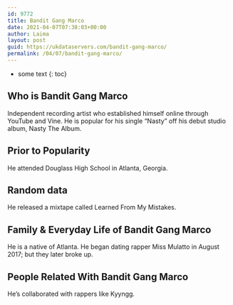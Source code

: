 ```yaml
---
id: 9772
title: Bandit Gang Marco
date: 2021-04-07T07:38:03+00:00
author: Laima
layout: post
guid: https://ukdataservers.com/bandit-gang-marco/
permalink: /04/07/bandit-gang-marco/
---
```


* some text
{: toc}


## Who is Bandit Gang Marco
                  
                  
                  
Independent recording artist who established himself online through YouTube and Vine. He is popular for his single &#8220;Nasty&#8221; off his debut studio album, Nasty The Album.
                  
              
            
              
            
                
                
                
## Prior to Popularity
                  
                  
                  
He attended Douglass High School in Atlanta, Georgia.
                  
              
            
              
            
                
                
                
## Random data
                  
                  
                  
He released a mixtape called Learned From My Mistakes.
                  
              
            
              
            
                
                
                
## Family & Everyday Life of Bandit Gang Marco
                  
                  
                  
He is a native of Atlanta. He began dating rapper Miss Mulatto in August 2017; but they later broke up.
                  
              
            
              
            
                
                
                
## People Related With Bandit Gang Marco
                  
                  
                  
He&#8217;s collaborated with rappers like Kyyngg.
                  
              
            
              
            
                
              
            
              
              
            
            
              
            
          
          
          
